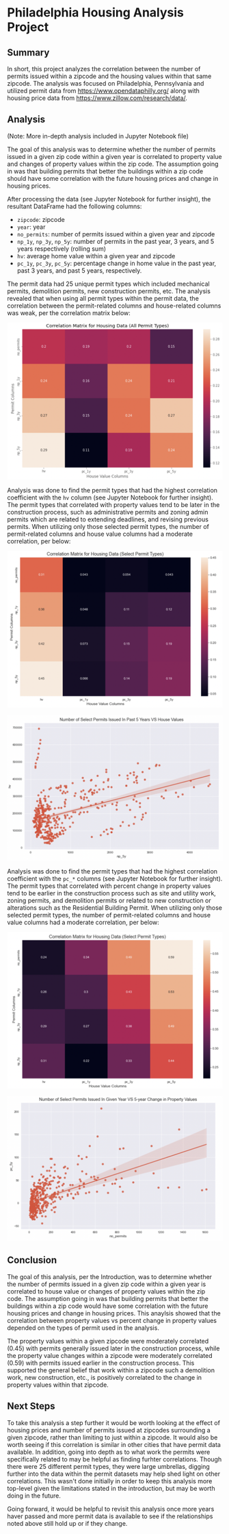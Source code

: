 # Philadelphia Housing Analysis Project

## Summary

In short, this project analyzes the correlation between the number of permits issued within a zipcode and the housing values within that same zipcode.  The analysis was focused on Philadelphia, Pennsylvania and utilized permit data from https://www.opendataphilly.org/ along with housing price data from https://www.zillow.com/research/data/. 

## Analysis

(Note: More in-depth analysis included in Jupyter Notebook file)

The goal of this analysis was to determine whether the number of permits issued in a given zip code within a given year is correlated to property value and changes of property values within the zip code.  The assumption going in was that building permits that better the buildings within a zip code should have some correlation with the future housing prices and change in housing prices.

After processing the data (see Jupyter Notebook for further insight), the resultant DataFrame had the following columns:

- `zipcode`: zipcode
- `year`: year
- `no_permits`: number of permits issued within a given year and zipcode
- `np_1y`, `np_3y`, `np_5y`: number of permits in the past year, 3 years, and 5 years respectively (rolling sum)
- `hv`: average home value within a given year and zipcode
- `pc_1y`, `pc_3y`, `pc_5y`: percentage change in home value in the past year, past 3 years, and past 5 years, respectively.

The permit data had 25 unique permit types which included mechanical permits, demolition permits, new construction permits, etc.  The analysis revealed that when using all permit types within the permit data, the correlation between the permit-related columns and house-related columns was weak, per the correlation matrix below:

![](https://github.com/JohnnyKile/Philadelphia-Housing-Analysis/blob/main/images/readme-image1.png?raw=true)

Analysis was done to find the permit types that had the highest correlation coefficient with the `hv` column (see Jupyter Notebook for further insight).  The permit types that correlated with property values tend to be later in the construction process, such as administrative permits and zoning admin permits which are related to extending deadlines, and revising previous permits.  When utilizing only those selected permit types, the number of permit-related columns and house value columns had a moderate correlation, per below:

![](https://github.com/JohnnyKile/Philadelphia-Housing-Analysis/blob/main/images/readme-image2.png?raw=true)

![](https://github.com/JohnnyKile/Philadelphia-Housing-Analysis/blob/main/images/readme-image3.png?raw=true)

Analysis was done to find the permit types that had the highest correlation coefficient with the `pc_*` columns (see Jupyter Notebook for further insight).  The permit types that correlated with percent change in property values tend to be earlier in the construction process such as site and utility work, zoning permits, and demolition permits or related to new construction or alterations such as the Residential Building Permit. When utilizing only those selected permit types, the number of permit-related columns and house value columns had a moderate correlation, per below:

![](https://github.com/JohnnyKile/Philadelphia-Housing-Analysis/blob/main/images/readme-image4.png?raw=true)

![](https://github.com/JohnnyKile/Philadelphia-Housing-Analysis/blob/main/images/readme-image5.png?raw=true)

## Conclusion

The goal of this analysis, per the Introduction, was to determine whether the number of permits issued in a given zip code within a given year is correlated to house value or changes of property values within the zip code.  The assumption going in was that building permits that better the buildings within a zip code would have some correlation with the future housing prices and change in housing prices.  This anaylsis showed that the correlation between property values vs percent change in property values depended on the types of permit used in the analysis.  

The property values within a given zipcode were moderately correlated (0.45) with permits generally issued later in the construction process, while the property value changes within a zipcode were moderately correlated (0.59) with permits issued earlier in the construction process.  This supported the general belief that work within a zipcode such a demolition work, new construction, etc., is positively correlated to the change in property values within that zipcode.

## Next Steps

To take this analysis a step further it would be worth looking at the effect of housing prices and number of permits issued at zipcodes surrounding a given zipcode, rather than limiting to just within a zipcode.  It would also be worth seeing if this correlation is similar in other cities that have permit data available.  In addition, going into depth as to what work the permits were specifically related to may be helpful as finding furhter correlations.  Though there were 25 different permit types, they were large umbrellas, digging further into the data within the permit datasets may help shed light on other correlations.  This wasn't done initially in order to keep this analysis more top-level given the limitations stated in the introduction, but may be worth doing in the future.

Going forward, it would be helpful to revisit this analysis once more years haver passed and more permit data is available to see if the relationships noted above still hold up or if they change.

